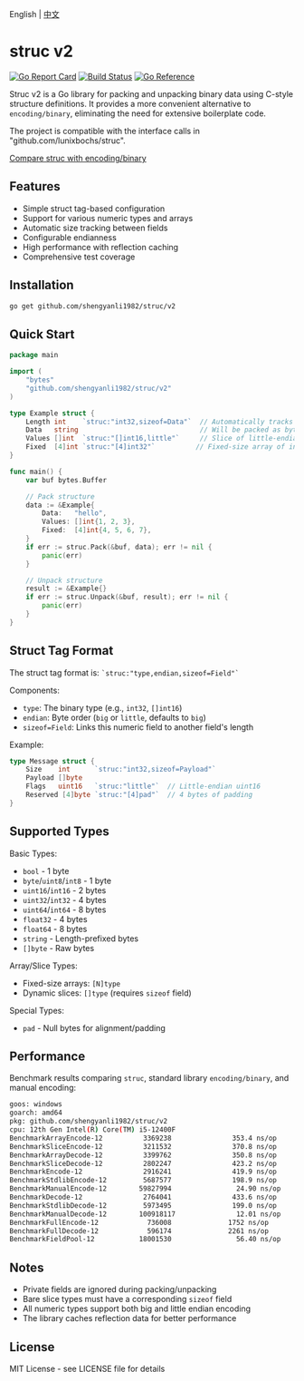 English | [中文](./README_CN.md)

# struc v2

[![Go Report Card](https://goreportcard.com/badge/github.com/shengyanli1982/struc/v2)](https://goreportcard.com/report/github.com/shengyanli1982/struc/v2)
[![Build Status](https://github.com/shengyanli1982/struc/actions/workflows/test.yaml/badge.svg)](https://github.com/shengyanli1982/struc/actions)
[![Go Reference](https://pkg.go.dev/badge/github.com/shengyanli1982/struc/v2.svg)](https://pkg.go.dev/github.com/shengyanli1982/struc/v2)

Struc v2 is a Go library for packing and unpacking binary data using C-style structure definitions. It provides a more convenient alternative to `encoding/binary`, eliminating the need for extensive boilerplate code.

The project is compatible with the interface calls in "github.com/lunixbochs/struc".

[Compare struc with encoding/binary](https://bochs.info/p/cxvm9)

## Features

-   Simple struct tag-based configuration
-   Support for various numeric types and arrays
-   Automatic size tracking between fields
-   Configurable endianness
-   High performance with reflection caching
-   Comprehensive test coverage

## Installation

```bash
go get github.com/shengyanli1982/struc/v2
```

## Quick Start

```go
package main

import (
    "bytes"
    "github.com/shengyanli1982/struc/v2"
)

type Example struct {
    Length int    `struc:"int32,sizeof=Data"`  // Automatically tracks Data length
    Data   string                              // Will be packed as bytes
    Values []int  `struc:"[]int16,little"`     // Slice of little-endian int16
    Fixed  [4]int `struc:"[4]int32"`          // Fixed-size array of int32
}

func main() {
    var buf bytes.Buffer

    // Pack structure
    data := &Example{
        Data:   "hello",
        Values: []int{1, 2, 3},
        Fixed:  [4]int{4, 5, 6, 7},
    }
    if err := struc.Pack(&buf, data); err != nil {
        panic(err)
    }

    // Unpack structure
    result := &Example{}
    if err := struc.Unpack(&buf, result); err != nil {
        panic(err)
    }
}
```

## Struct Tag Format

The struct tag format is: `` `struc:"type,endian,sizeof=Field"` ``

Components:

-   `type`: The binary type (e.g., `int32`, `[]int16`)
-   `endian`: Byte order (`big` or `little`, defaults to `big`)
-   `sizeof=Field`: Links this numeric field to another field's length

Example:

```go
type Message struct {
    Size    int      `struc:"int32,sizeof=Payload"`
    Payload []byte
    Flags   uint16   `struc:"little"`  // Little-endian uint16
    Reserved [4]byte `struc:"[4]pad"`  // 4 bytes of padding
}
```

## Supported Types

Basic Types:

-   `bool` - 1 byte
-   `byte`/`uint8`/`int8` - 1 byte
-   `uint16`/`int16` - 2 bytes
-   `uint32`/`int32` - 4 bytes
-   `uint64`/`int64` - 8 bytes
-   `float32` - 4 bytes
-   `float64` - 8 bytes
-   `string` - Length-prefixed bytes
-   `[]byte` - Raw bytes

Array/Slice Types:

-   Fixed-size arrays: `[N]type`
-   Dynamic slices: `[]type` (requires `sizeof` field)

Special Types:

-   `pad` - Null bytes for alignment/padding

## Performance

Benchmark results comparing `struc`, standard library `encoding/binary`, and manual encoding:

```bash
goos: windows
goarch: amd64
pkg: github.com/shengyanli1982/struc/v2
cpu: 12th Gen Intel(R) Core(TM) i5-12400F
BenchmarkArrayEncode-12          3369238               353.4 ns/op           113 B/op          3 allocs/op
BenchmarkSliceEncode-12          3211532               370.8 ns/op           113 B/op          3 allocs/op
BenchmarkArrayDecode-12          3399762               350.8 ns/op            56 B/op          2 allocs/op
BenchmarkSliceDecode-12          2802247               423.2 ns/op            96 B/op          4 allocs/op
BenchmarkEncode-12               2916241               419.9 ns/op           144 B/op          3 allocs/op
BenchmarkStdlibEncode-12         5687577               198.9 ns/op           136 B/op          3 allocs/op
BenchmarkManualEncode-12        59827994                24.90 ns/op           64 B/op          1 allocs/op
BenchmarkDecode-12               2764041               433.6 ns/op           112 B/op          9 allocs/op
BenchmarkStdlibDecode-12         5973495               199.0 ns/op            80 B/op          3 allocs/op
BenchmarkManualDecode-12        100918117               12.01 ns/op            8 B/op          1 allocs/op
BenchmarkFullEncode-12            736008              1752 ns/op             432 B/op          3 allocs/op
BenchmarkFullDecode-12            596174              2261 ns/op             536 B/op         54 allocs/op
BenchmarkFieldPool-12           18001530                56.40 ns/op          144 B/op          3 allocs/op
```

## Notes

-   Private fields are ignored during packing/unpacking
-   Bare slice types must have a corresponding `sizeof` field
-   All numeric types support both big and little endian encoding
-   The library caches reflection data for better performance

## License

MIT License - see LICENSE file for details
